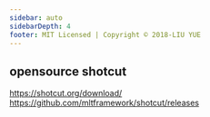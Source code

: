```yaml
---
sidebar: auto
sidebarDepth: 4
footer: MIT Licensed | Copyright © 2018-LIU YUE
---
```


## opensource shotcut
https://shotcut.org/download/
https://github.com/mltframework/shotcut/releases
